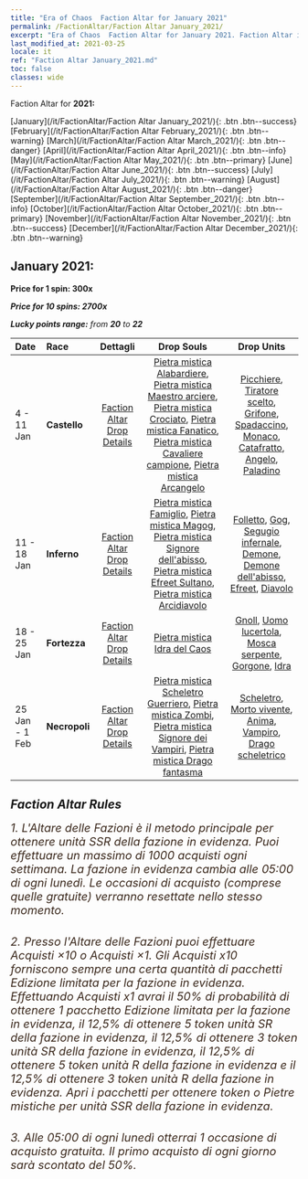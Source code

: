 ```yaml
---
title: "Era of Chaos  Faction Altar for January 2021"
permalink: /FactionAltar/Faction Altar January_2021/
excerpt: "Era of Chaos  Faction Altar for January 2021. Faction Altar is the primary method for obtaining SSR units from the popular faction. Limited to 1,000 purchases each week. The popular faction changes at 05:00 every Monday. Purchase attempts and free purchase attempts will also reset then."
last_modified_at: 2021-03-25
locale: it
ref: "Faction Altar January_2021.md"
toc: false
classes: wide
---
```


  Faction Altar for **2021:**

  [January](/it/FactionAltar/Faction Altar January_2021/){: .btn .btn--success} [February](/it/FactionAltar/Faction Altar February_2021/){: .btn .btn--warning} [March](/it/FactionAltar/Faction Altar March_2021/){: .btn .btn--danger} [April](/it/FactionAltar/Faction Altar April_2021/){: .btn .btn--info} [May](/it/FactionAltar/Faction Altar May_2021/){: .btn .btn--primary} [June](/it/FactionAltar/Faction Altar June_2021/){: .btn .btn--success} [July](/it/FactionAltar/Faction Altar July_2021/){: .btn .btn--warning} [August](/it/FactionAltar/Faction Altar August_2021/){: .btn .btn--danger} [September](/it/FactionAltar/Faction Altar September_2021/){: .btn .btn--info} [October](/it/FactionAltar/Faction Altar October_2021/){: .btn .btn--primary} [November](/it/FactionAltar/Faction Altar November_2021/){: .btn .btn--success} [December](/it/FactionAltar/Faction Altar December_2021/){: .btn .btn--warning} 

## January 2021:

  **Price for 1 spin: 300x** <i class="fas fa-gem"/>

  **Price for 10 spins: 2700x** <i class="fas fa-gem"/>

  **Lucky points range:** from **20** to **22**

  |    Date    |  Race  |  Dettagli  |   Drop Souls   | Drop Units |
  |:-----------|:-------|:---------:|:--------------:|:----------:|
  | 4 - 11 Jan | **Castello** | [Faction Altar Drop Details](/it/FactionAltar/DROP_101/) | [Pietra mistica Alabardiere](/it/Items/unt_282/), [Pietra mistica Maestro arciere](/it/Items/unt_283/), [Pietra mistica Crociato](/it/Items/unt_285/), [Pietra mistica Fanatico](/it/Items/unt_286/), [Pietra mistica Cavaliere campione](/it/Items/unt_287/), [Pietra mistica Arcangelo](/it/Items/unt_288/) | [Picchiere](/it/Items/unt_190/), [Tiratore scelto](/it/Items/unt_191/), [Grifone](/it/Items/unt_192/), [Spadaccino](/it/Items/unt_193/), [Monaco](/it/Items/unt_194/), [Catafratto](/it/Items/unt_195/), [Angelo](/it/Items/unt_196/), [Paladino](/it/Items/unt_197/) | 
  | 11 - 18 Jan | **Inferno** | [Faction Altar Drop Details](/it/FactionAltar/DROP_105/) | [Pietra mistica Famiglio](/it/Items/unt_313/), [Pietra mistica Magog](/it/Items/unt_314/), [Pietra mistica Signore dell'abisso](/it/Items/unt_316/), [Pietra mistica Efreet Sultano](/it/Items/unt_317/), [Pietra mistica Arcidiavolo](/it/Items/unt_318/) | [Folletto](/it/Items/unt_226/), [Gog](/it/Items/unt_227/), [Segugio infernale](/it/Items/unt_228/), [Demone](/it/Items/unt_229/), [Demone dell'abisso](/it/Items/unt_230/), [Efreet](/it/Items/unt_231/), [Diavolo](/it/Items/unt_232/) | 
  | 18 - 25 Jan | **Fortezza** | [Faction Altar Drop Details](/it/FactionAltar/DROP_108/) | [Pietra mistica Idra del Caos](/it/Items/unt_341/) | [Gnoll](/it/Items/unt_253/), [Uomo lucertola](/it/Items/unt_254/), [Mosca serpente](/it/Items/unt_255/), [Gorgone](/it/Items/unt_257/), [Idra](/it/Items/unt_259/) | 
  | 25 Jan - 1 Feb | **Necropoli** | [Faction Altar Drop Details](/it/FactionAltar/DROP_104/) | [Pietra mistica Scheletro Guerriero](/it/Items/unt_297/), [Pietra mistica Zombi](/it/Items/unt_298/), [Pietra mistica Signore dei Vampiri](/it/Items/unt_300/), [Pietra mistica Drago fantasma](/it/Items/unt_303/) | [Scheletro](/it/Items/unt_208/), [Morto vivente](/it/Items/unt_209/), [Anima](/it/Items/unt_210/), [Vampiro](/it/Items/unt_211/), [Drago scheletrico](/it/Items/unt_214/) | 




## Faction Altar Rules

  <span style="color: #3c2a1e;font-size:20px">1. L'Altare delle Fazioni è il metodo principale per ottenere unità SSR della fazione in evidenza. Puoi effettuare un massimo di 1000 acquisti ogni settimana. La fazione in evidenza cambia alle 05:00 di ogni lunedì. Le occasioni di acquisto (comprese quelle gratuite) verranno resettate nello stesso momento.</span><br/>

<br/>  <span style="color: #3c2a1e;font-size:20px">2. Presso l'Altare delle Fazioni puoi effettuare Acquisti ×10 o Acquisti ×1. Gli Acquisti x10 forniscono sempre una certa quantità di pacchetti Edizione limitata per la fazione in evidenza. Effettuando Acquisti x1 avrai il 50% di probabilità di ottenere 1 pacchetto Edizione limitata per la fazione in evidenza, il 12,5% di ottenere 5 token unità SR della fazione in evidenza, il 12,5% di ottenere 3 token unità SR della fazione in evidenza, il 12,5% di ottenere 5 token unità R della fazione in evidenza e il 12,5% di ottenere 3 token unità R della fazione in evidenza. Apri i pacchetti per ottenere token o Pietre mistiche per unità SSR della fazione in evidenza.</span>

<br/>  <span style="color: #3c2a1e;font-size:20px">3. Alle 05:00 di ogni lunedì otterrai 1 occasione di acquisto gratuita. Il primo acquisto di ogni giorno sarà scontato del 50%.</span><br/>

<br/>